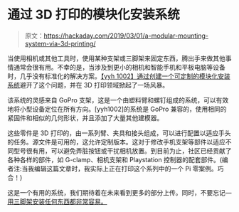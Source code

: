 # 通过 3D 打印的模块化安装系统

> 原文：<https://hackaday.com/2019/03/01/a-modular-mounting-system-via-3d-printing/>

当使用相机或其他工具时，使用某种支架或三脚架来固定东西，腾出手来做其他事情通常会很有用。不幸的是，当涉及到更小的相机和智能手机和平板电脑等设备时，几乎没有标准化的解决方案。[【yyh 1002】通过创建一个可定制的模块化安装系统](https://www.thingiverse.com/thing:2194278)避开了这个问题，并在 3D 打印领域掀起了一场风暴。

该系统的灵感来自 GoPro 支架，这是一个由塑料臂和螺钉组成的系统，可以有效地将小型设备定位在所有方向。[yyh1002]的系统是 GoPro 兼容的，使用相同的紧固件和相似的几何形状，并且添加了大量其他建模器。

这些零件是 3D 打印的，由一系列臂、夹具和接头组成，可以进行配置以适应手头的任务。源文件是可用的，这允许定制版本。这对于修改手机支架等部件以适应不同型号很有用，可以避免弄脏按钮或干扰相机放置。到目前为止，社区已经贡献了各种各样的部件，如 G-clamp、相机支架和 Playstation 控制器的配套部件。(编者注:当我编辑这篇文章时，我实际上正在打印这个系列中的一个 Pi 零案例。巧合！)

这是一个有用的系统，我们期待着在未来看到更多的部分上传。同时，不要忘记—[用三脚架安装任何东西都非常容易。](https://hackaday.com/2012/10/12/tripod-mount-anything/)